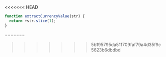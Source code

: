 <<<<<<< HEAD
```js run
function extractCurrencyValue(str) {
  return +str.slice(1);
}
```
=======
>>>>>>> 5b195795da511709faf79a4d35f9c5623b6dbdbd
